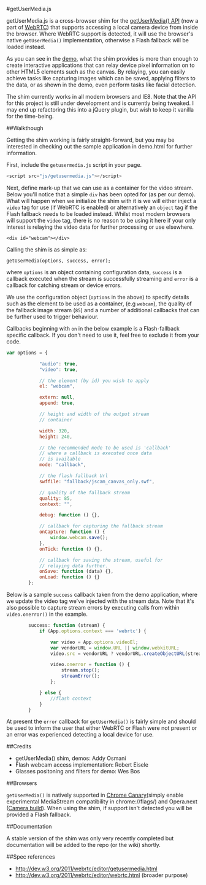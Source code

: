 #getUserMedia.js

getUserMedia.js is a cross-browser shim for the [getUserMedia() API](http://dev.w3.org/2011/webrtc/editor/getusermedia.html) (now a part of [WebRTC](http://www.webrtc.org/)) that supports accessing a local camera device from inside the browser. Where WebRTC support is detected, it will use the browser's native ```getUserMedia()``` implementation, otherwise a Flash fallback will be loaded instead.

As you can see in the [demo](http://addyosmani.github.com/getUserMedia.js/demo.html), what the shim provides is more than enough to create interactive applications that can relay device pixel information on to other HTML5 elements such as the canvas. By relaying, you can easily achieve tasks like capturing images which can be saved, applying filters to the data, or as shown in the demo, even perform tasks like facial detection.

The shim currently works in all modern browsers and IE8. Note that the API for this project is still under development and is currently being tweaked. I may end up refactoring this into a jQuery plugin, but wish to keep it vanilla for the time-being.

##Walkthough

Getting the shim working is fairly straight-forward, but you may be interested in checking out the sample application in demo.html for further information.

First, include the ```getusermedia.js``` script in your page.

```javascript
<script src="js/getusermedia.js"></script>
```

Next, define mark-up that we can use as a container for the video stream. Below you'll notice that a simple ```div``` has been opted for (as per our demo). What will happen when we initialize the shim with it is we will either inject a ```video``` tag for use (if WebRTC is enabled) or alternatively an ```object``` tag if the Flash fallback needs to be loaded instead. Whilst most modern browsers will support the ```video``` tag, there is no reason to be using it here if your only interest is relaying the video data for further processing or use elsewhere.

```
<div id="webcam"></div>
```

Calling the shim is as simple as:

```
getUserMedia(options, success, error);
```

where ```options``` is an object containing configuration data, ```success``` is a callback executed when the stream is successfully streaming and ```error``` is a callback for catching stream or device errors.

We use the configuration object (```options``` in the above) to specify details such as the element to be used as a container,  (e.g ```webcam```), the quality of the fallback image stream (```85```) and a number of additional callbacks that can be further used to trigger behaviour.

Callbacks beginning with ```on``` in the below example is a Flash-fallback specific callback. If you don't need to use it, feel free to exclude it from your code. 

```javascript
var options = {

			"audio": true,
			"video": true,

			// the element (by id) you wish to apply
			el: "webcam",

			extern: null,
			append: true,

			// height and width of the output stream
			// container

			width: 320,
			height: 240,

			// the recommended mode to be used is 'callback'
			// where a callback is executed once data
			// is available
			mode: "callback",

			// the flash fallback Url
			swffile: "fallback/jscam_canvas_only.swf",

			// quality of the fallback stream
			quality: 85,
			context: "",

			debug: function () {},

			// callback for capturing the fallback stream
			onCapture: function () {
				window.webcam.save();
			},
			onTick: function () {},

			// callback for saving the stream, useful for
			// relaying data further.
			onSave: function (data) {},
			onLoad: function () {}
		};
```

Below is a sample ```success``` callback taken from the demo application, where we update the video tag we've injected with the stream data. Note that it's also possible to capture stream errors by executing calls from within ```video.onerror()``` in the example.

```javascript
		success: function (stream) {
			if (App.options.context === 'webrtc') {

				var video = App.options.videoEl;
				var vendorURL = window.URL || window.webkitURL;
				video.src = vendorURL ? vendorURL.createObjectURL(stream) : stream;

				video.onerror = function () {
					stream.stop();
					streamError();
				};

			} else {
				//flash context
			}
		}
```

At present the ```error``` callback for ```getUserMedia()``` is fairly simple and should be used to inform the user that either WebRTC or Flash were not present or an error was experienced detecting a local device for use.

##Credits
* getUserMedia() shim, demos: Addy Osmani
* Flash webcam access implementation: Robert Eisele
* Glasses positoning and filters for demo: Wes Bos

##Browsers

```getUserMedia()``` is natively supported in [Chrome Canary](http://tools.google.com/dlpage/chromesxs)(simply enable experimental MediaStream compatibility in chrome://flags/) and Opera.next ([Camera build](http://snapshot.opera.com/labs/camera/)). When using the shim, if support isn't detected you will be provided a Flash fallback. 

##Documentation

A stable version of the shim was only very recently completed but documentation will be added to the repo (or the wiki) shortly. 

##Spec references

* http://dev.w3.org/2011/webrtc/editor/getusermedia.html
* http://dev.w3.org/2011/webrtc/editor/webrtc.html (broader purpose)



